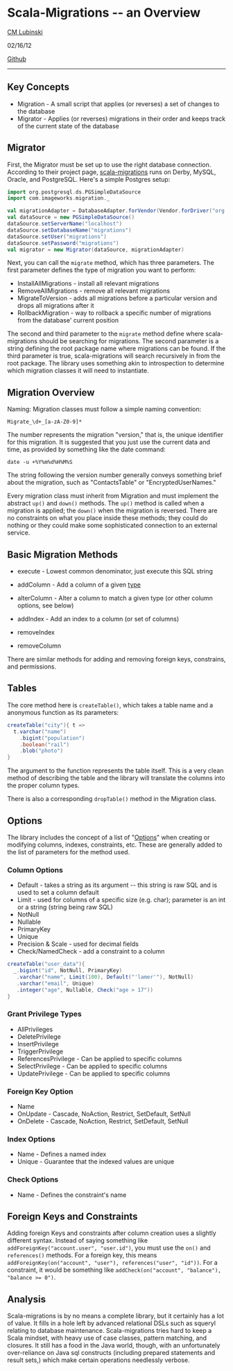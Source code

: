 # Scala-Migrations -- an Overview

[CM Lubinski][0]

02/16/12

[Github][1]

---

## Key Concepts

* Migration - A small script that applies (or reverses) a set of changes to the database
* Migrator - Applies (or reverses) migrations in their order and keeps track of the current state of the database

## Migrator

First, the Migrator must be set up to use the right database connection. According to their project page,
[scala-migrations][2] runs on Derby, MySQL, Oracle, and PostgreSQL. Here's a simple Postgres setup:

```scala
import org.postgresql.ds.PGSimpleDataSource
import com.imageworks.migration._

val migrationAdapter = DatabaseAdapter.forVendor(Vendor.forDriver("org.postgresql.Driver"), None)
val dataSource = new PGSimpleDataSource()
dataSource.setServerName("localhost")
dataSource.setDatabaseName("migrations")
dataSource.setUser("migrations")
dataSource.setPassword("migrations")
val migrator = new Migrator(dataSource, migrationAdapter)
```

Next, you can call the `migrate` method, which has three parameters. The first parameter defines the type of migration
you want to perform:

* InstallAllMigrations - install all relevant migrations
* RemoveAllMigrations - remove all relevant migrations
* MigrateToVersion - adds all migrations before a particular version and drops all migrations after it
* RollbackMigration - way to rollback a specific number of migrations from the database' current position

The second and third parameter to the `migrate` method define where scala-migrations should be searching for
migrations. The second parameter is a string defining the root package name where migrations can be found. If the
third parameter is true, scala-migrations will search recursively in from the root package. The library uses something
akin to introspection to determine which migration classes it will need to instantiate.

## Migration Overview

Naming: Migration classes must follow a simple naming convention: 

```Migrate_\d+_[a-zA-Z0-9]*```

The number represents the migration "version," that is, the unique identifier for this migration. It is suggested that
you just use the current data and time, as provided by something like the date command:

```date -u +%Y%m%d%H%M%S```

The string following the version number generally conveys something brief about the migration, such as "ContactsTable"
or "EncryptedUserNames."

Every migration class must inherit from Migration and must implement the abstract `up()` and `down()` methods. The
`up()` method is called when a migration is applied; the `down()` when the migration is reversed. There are no
constraints on what you place inside these methods; they could do nothing or they could make some sophisticated
connection to an external service.

## Basic Migration Methods

* execute - Lowest common denominator, just execute this SQL string
* addColumn - Add a column of a given [type][3]
* alterColumn - Alter a column to match a given type (or other column options, see below)
* addIndex - Add an index to a column (or set of columns)

* removeIndex
* removeColumn

There are similar methods for adding and removing foreign keys, constrains, and permissions.

## Tables

The core method here is `createTable()`, which takes a table name and a anonymous function as its parameters:

```scala
createTable("city"){ t =>
  t.varchar("name")
    .bigint("population")
    .boolean("rail")
    .blob("photo")
}
```
The argument to the function represents the table itself. This is a very clean method of describing the table and the
library will translate the columns into the proper column types.

There is also a corresponding `dropTable()` method in the Migration class.

##  Options

The library includes the concept of a list of "[Options][4]" when creating or modifying columns, indexes, 
constraints, etc. These are generally added to the list of parameters for the method used.

### Column Options
* Default - takes a string as its argument -- this string is raw SQL and is used to set a column default
* Limit - used for columns of a specific size (e.g. char); parameter is an int or a string (string being raw SQL)
* NotNull
* Nullable
* PrimaryKey
* Unique
* Precision & Scale - used for decimal fields
* Check/NamedCheck - add a constraint to a column

```scala
createTable("user_data"){
  _.bigint("id", NotNull, PrimaryKey)
   .varchar("name", Limit(100), Default("'lamer'"), NotNull)
   .varchar("email", Unique)
   .integer("age", Nullable, Check("age > 17"))
}
```
### Grant Privilege Types
* AllPrivileges
* DeletePrivilege
* InsertPrivilege
* TriggerPrivilege
* ReferencesPrivilege - Can be applied to specific columns
* SelectPrivilege - Can be applied to specific columns
* UpdatePrivilege - Can be applied to specific columns

### Foreign Key Option
* Name
* OnUpdate - Cascade, NoAction, Restrict, SetDefault, SetNull
* OnDelete - Cascade, NoAction, Restrict, SetDefault, SetNull

### Index Options
* Name - Defines a named index
* Unique - Guarantee that the indexed values are unique

### Check Options
* Name - Defines the constraint's name

## Foreign Keys and Constraints

Adding foreign Keys and constraints after column creation uses a slightly different syntax. Instead of saying 
something like `addForeignKey("account.user", "user.id")`, you must use the `on()` and `references()` methods. For a 
foreign key, this means `addForeignKey(on("account", "user"), references("user", "id"))`. For a constraint, it would 
be something like `addCheck(on("account", "balance"), "balance >= 0")`.

## Analysis

Scala-migrations is by no means a complete library, but it certainly has a lot of value. It fills in a hole left by
advanced relational DSLs such as squeryl relating to database maintenance. Scala-migrations tries hard to keep a Scala
mindset, with heavy use of case classes, pattern matching, and closures. It still has a food in the Java world,
though, with an unfortunately over-reliance on Java sql constructs (including prepared statements and result sets,)
which make certain operations needlessly verbose.

[0]: http://cmlubinski.info "CM Lubinski"
[1]: https://github.com/cmc333333/scala-migrations-example "Github"
[2]: http://code.google.com/p/scala-migrations/
[3]: http://code.google.com/p/scala-migrations/source/browse/src/main/scala/com/imageworks/migration/SqlType.scala
[4]: http://code.google.com/p/scala-migrations/source/browse/src/main/scala/com/imageworks/migration/Options.scala
